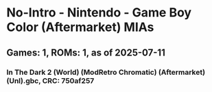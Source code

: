 # No-Intro - Nintendo - Game Boy Color (Aftermarket) MIAs
## Games: 1, ROMs: 1, as of 2025-07-11

### In The Dark 2 (World) (ModRetro Chromatic) (Aftermarket) (Unl).gbc, CRC: 750af257
